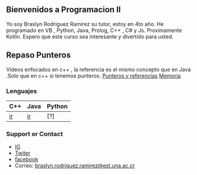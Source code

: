 ## Bienvenidos a Programacion II
Yo soy Braslyn Rodriguez Ramirez su tutor, estoy en 4to año. He programado en VB , Python, Java, Prolog, C++ , C# y Js. Proximamente Kotlin.
Espero que este curso sea interesante y divertido para usted.

## Repaso Punteros

Videos enfocados en c++ , la referencia es el mismo concepto que en Java .Solo que en c++ si tenemos punteros.
[Punteros y referencias](https://youtu.be/tb2XSRJjUbU)
[Memoria](https://youtu.be/DKG8surY3zg)

### Lenguajes

| C++ | Java | Python |
| --------------- | --------------- | ------------ |
| [ir](https://braslyn.github.io/Ejercicios/Java/) | [ir](https://braslyn.github.io/Ejercicios/C++/) | [?] |

### Support or Contact

- [IG](https://www.instagram.com/braslynrodriguez/)
- [Twiter](https://twitter.com/_Brazza__)
- [facebook](https://www.facebook.com/braslyn.rodriguez.5/)
- Correo: braslyn.rodriguez.ramirez@est.una.ac.cr
